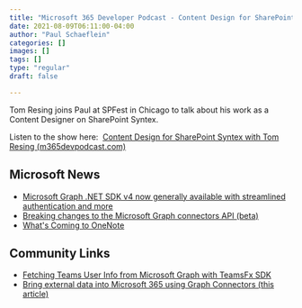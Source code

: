 ```yaml
---
title: "Microsoft 365 Developer Podcast - Content Design for SharePoint Syntex with Tom Resing"
date: 2021-08-09T06:11:00-04:00
author: "Paul Schaeflein"
categories: []
images: []
tags: []
type: "regular"
draft: false

---
```


Tom Resing joins Paul at SPFest in Chicago to talk about his work as a
Content Designer on SharePoint Syntex.

Listen to the show here:  [Content Design for SharePoint Syntex with Tom
Resing
(m365devpodcast.com)](https://www.m365devpodcast.com/e/content-design-for-sharepoint-syntex-with-tom-resing/)
## Microsoft News 

-   [Microsoft Graph .NET SDK v4 now generally available with
    streamlined authentication and
    more](https://developer.microsoft.com/en-us/graph/blogs/microsoft-graph-net-sdk-v4-now-generally-available-with-streamlined-authentication-and-more/?WT.mc_id=M365-MVP-4025164)
-   [Breaking changes to the Microsoft Graph connectors API
    (beta)](https://developer.microsoft.com/en-us/graph/blogs/breaking-changes-to-the-microsoft-graph-connectors-api-beta/?utm_source=pocket_mylist?WT.mc_id=M365-MVP-4025164)
-   [What's Coming to
    OneNote](https://techcommunity.microsoft.com/t5/office-365-blog/what-s-coming-to-onenote/ba-p/2612960?WT.mc_id=M365-MVP-4025164)

## Community Links 

-   [Fetching Teams User Info from Microsoft Graph with TeamsFx
    SDK](https://dev.to/azure/fetching-teams-user-info-from-microsoft-graph-with-teamsfx-sdk-301c)
-   [Bring external data into Microsoft 365 using Graph Connectors (this
    article)](https://www.sharepointnutsandbolts.com/2021/08/Microsoft-365-external-data-graph-connectors.html)
